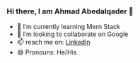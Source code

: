 ### Hi there, I am Ahmad Abedalqader 👋

- 🌱 I’m currently learning Mern Stack
- 👯 I’m looking to collaborate on Google
- 📫 reach me on: [LinkedIn](www.linkedin.com/in/ahmad-abedalqader)
- 😄 Pronouns: He/His
